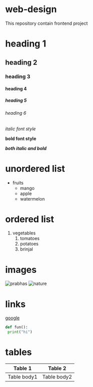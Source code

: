# web-design
This repository contain frontend project
# heading 1
## heading 2
### heading 3
#### heading 4
##### heading 5
###### heading 6

*italic font style*

**bold font style**

***both italic and bold***

# unordered list
* fruits
  * mango
  * apple
  * watermelon

# ordered list
1. vegetables
    1. tomatoes
    2. potatoes
    3. brinjal

# images
![prabhas](https://cdn.dnaindia.com/sites/default/files/styles/full/public/2019/02/25/795330-prabhas-anushka.jpg)
![nature](https://www.telugu360.com/wp-content/uploads/2017/12/Venkys-web-series-titled-LTTE.jpg)

# links
[google](https://www.google.com/search?q=venky+images&oq=&aqs=chrome.1.69i59i450l8.196886141j0j15&sourceid=chrome&ie=UTF-8)

~~~python
def fun():
 print("hi")
~~~

# tables
Table 1 | Table 2
------- | -------
Table body1|Table body2


